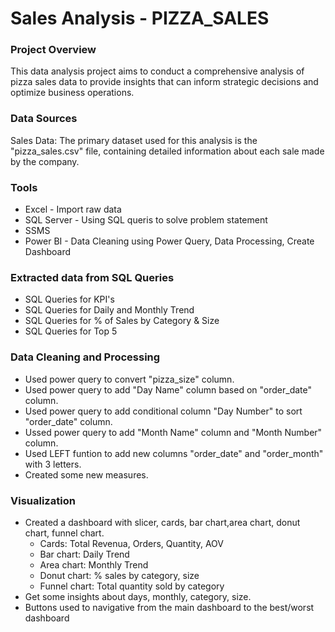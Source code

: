 # Sales Analysis - PIZZA_SALES

### Project Overview
This data analysis project aims to conduct a comprehensive analysis of pizza sales data to provide insights that can inform strategic decisions and optimize business operations.
### Data Sources
Sales Data: The primary dataset used for this analysis is the "pizza_sales.csv" file, containing detailed information about each sale made by the company.
### Tools
- Excel - Import raw data
- SQL Server - Using SQL queris to solve problem statement
- SSMS
- Power BI - Data Cleaning using Power Query, Data Processing, Create Dashboard
### Extracted data from SQL Queries
- SQL Queries for KPI's
- SQL Queries for Daily and Monthly Trend
- SQL Queries for % of Sales by Category & Size
- SQL Queries for Top 5 
### Data Cleaning and Processing
- Used power query to convert "pizza_size" column.
- Used power query to add "Day Name" column based on "order_date" column.
- Used power query to add conditional column "Day Number" to sort "order_date" column.
- Ussed power query to add "Month Name" column and "Month Number" column.
- Used LEFT funtion to add new columns "order_date" and "order_month" with 3 letters.
- Created some new measures.
### Visualization
- Created a dashboard with slicer, cards, bar chart,area chart, donut chart, funnel chart.
  - Cards: Total Revenua, Orders, Quantity, AOV
  - Bar chart: Daily Trend
  - Area chart: Monthly Trend
  - Donut chart: % sales by category, size
  - Funnel chart: Total quantity sold by category
- Get some insights about days, monthly, category, size.
- Buttons used to navigative from the main dashboard to the best/worst dashboard
